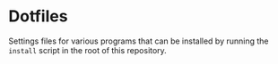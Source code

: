 # Dotfiles

Settings files for various programs that can be installed by running the `install` script in the root of this repository.
